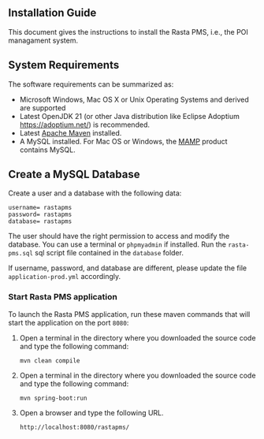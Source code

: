 ## Installation Guide 

This document gives the instructions to install the Rasta PMS, i.e., the POI managament system.


## System Requirements
The software requirements can be summarized as:

* Microsoft Windows, Mac OS X or Unix Operating Systems and derived are supported
* Latest OpenJDK 21 (or other Java distribution like Eclipse Adoptium https://adoptium.net/) is recommended. 
* Latest [Apache Maven](https://maven.apache.org/) installed.
* A MySQL installed. For Mac OS or Windows, the [MAMP](https://www.mamp.info/) product contains MySQL.

## Create a MySQL Database
Create a user and a database with the following data:
```
username= rastapms
password= rastapms
database= rastapms
```
The user should have the right permission to access and modify the database. You can use a terminal or `phpmyadmin` if installed.
Run the `rasta-pms.sql` sql script file contained in the `database` folder.

If username, password, and database are different, please update the file `application-prod.yml` accordingly.   

### Start Rasta PMS application
To launch the Rasta PMS application, run these maven commands that will start the application on the port `8080`:
1. Open a terminal in the directory where you downloaded the source code and type the following command:

    ```
    mvn clean compile
    ```

2. Open a terminal in the directory where you downloaded the source code and type the following command: 


    ```
    mvn spring-boot:run
    ```
3. Open a browser and type the following URL. 


    ```
    http://localhost:8080/rastapms/
    ```
